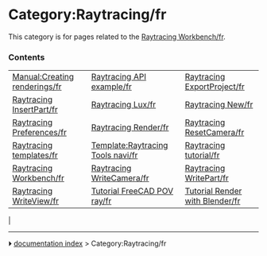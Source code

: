 # Category:Raytracing/fr
This category is for pages related to the [Raytracing Workbench/fr](Raytracing_Workbench/fr.md).

### Contents

|     |     |     |
| --- | --- | --- |
| [Manual:Creating renderings/fr](Manual_Creating_renderings/fr.md) | [Raytracing API example/fr](Raytracing_API_example/fr.md) | [Raytracing ExportProject/fr](Raytracing_ExportProject/fr.md) |
| [Raytracing InsertPart/fr](Raytracing_InsertPart/fr.md) | [Raytracing Lux/fr](Raytracing_Lux/fr.md) | [Raytracing New/fr](Raytracing_New/fr.md) |
| [Raytracing Preferences/fr](Raytracing_Preferences/fr.md) | [Raytracing Render/fr](Raytracing_Render/fr.md) | [Raytracing ResetCamera/fr](Raytracing_ResetCamera/fr.md) |
| [Raytracing templates/fr](Raytracing_templates/fr.md) | [Template:Raytracing Tools navi/fr](Template_Raytracing_Tools_navi/fr.md) | [Raytracing tutorial/fr](Raytracing_tutorial/fr.md) |
| [Raytracing Workbench/fr](Raytracing_Workbench/fr.md) | [Raytracing WriteCamera/fr](Raytracing_WriteCamera/fr.md) | [Raytracing WritePart/fr](Raytracing_WritePart/fr.md) |
| [Raytracing WriteView/fr](Raytracing_WriteView/fr.md) | [Tutorial FreeCAD POV ray/fr](Tutorial_FreeCAD_POV_ray/fr.md) | [Tutorial Render with Blender/fr](Tutorial_Render_with_Blender/fr.md) |
|



---
⏵ [documentation index](../README.md) > Category:Raytracing/fr
